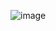 ![image](https://github.com/haotran7902/BTL_ANDROID/assets/130350601/19525a43-7bb5-410c-9cd4-f6ec2deae112)
